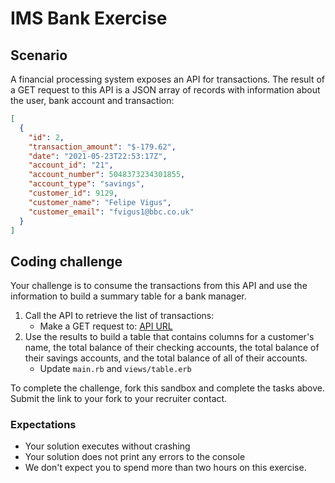 # IMS Bank Exercise

## Scenario

A financial processing system exposes an API for transactions. The result of a
GET request to this API is a JSON array of records with information about the
user, bank account and transaction:

```json
[
  {
    "id": 2,
    "transaction_amount": "$-179.62",
    "date": "2021-05-23T22:53:17Z",
    "account_id": "21",
    "account_number": 5048373234301855,
    "account_type": "savings",
    "customer_id": 9129,
    "customer_name": "Felipe Vigus",
    "customer_email": "fvigus1@bbc.co.uk"
  }
]

```

## Coding challenge

Your challenge is to consume the transactions from this API and use the
information to build a summary table for a bank manager.

1. Call the API to retrieve the list of transactions:
    * Make a GET request to: [API URL](#)
2. Use the results to build a table that contains columns for a customer's name,
   the total balance of their checking accounts, the total balance of their
   savings accounts, and the total balance of all of their accounts.
    * Update `main.rb` and `views/table.erb`

To complete the challenge, fork this sandbox and complete
the tasks above. Submit the link to your fork to your recruiter contact.

### Expectations
* Your solution executes without crashing
* Your solution does not print any errors to the console
* We don't expect you to spend more than two hours on this exercise.

